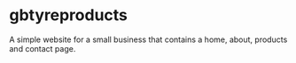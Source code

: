 # gbtyreproducts
A simple website for a small business that contains a home, about, products and contact page.
